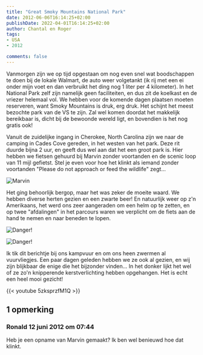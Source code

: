 ```yaml
---
title: "Great Smoky Mountains National Park"
date: 2012-06-06T16:14:25+02:00
publishDate: 2022-04-01T16:14:25+02:00
author: Chantal en Roger
tags:
- USA
- 2012

comments: false
---
```


Vanmorgen zijn we op tijd opgestaan om nog even snel wat boodschappen te doen bij de lokale Walmart, de auto weer volgetankt (ik rij met een ei onder mijn voet en dan verbruikt het ding nog 1 liter per 4 kilometer). In het National Park zelf zijn namelijk geen faciliteiten, en dus zit de koelkast en de vriezer helemaal vol. We hebben voor de komende dagen plaatsen moeten reserveren, want Smoky Mountains is druk, erg druk. Het schijnt het meest bezochte park van de VS te zijn. Zal wel komen doordat het makkelijk bereikbaar is, dicht bij de bewoonde wereld ligt, en bovendien is het nog gratis ook!

Vanuit de zuidelijke ingang in Cherokee, North Carolina zijn we naar de camping in Cades Cove gereden, in het westen van het park. Deze rit duurde bijna 2 uur, en geeft dus wel aan dat het een groot park is. Hier hebben we fietsen gehuurd bij Marvin zonder voortanden en de scenic loop van 11 mijl gefietst. Stel je even voor hoe het klinkt als iemand zonder voortanden "Please do not approach or feed the wildlife" zegt...

![Marvin](./images/IMG_0560.JPG)

Het ging behoorlijk bergop, maar het was zeker de moeite waard. We hebben diverse herten gezien en een zwarte beer!
En natuurlijk weer op z'n Amerikaans, het werd ons zeer aangeraden om een helm op te zetten, en op twee "afdalingen" in het parcours waren we verplicht om de fiets aan de hand te nemen en naar beneden te lopen.

![Danger!](./images/IMG_0562.JPG)

![Danger!](./images/IMG_0570.JPG)

Ik tik dit berichtje bij ons kampvuur en om ons heen zwermen al vuurvliegjes. Een paar dagen geleden hebben we ze ook al gezien, en wij zijn blijkbaar de enige die het bijzonder vinden... In het donker lijkt het wel of ze zo'n knipperende kerstverlichting hebben opgehangen. Het is echt een heel mooi gezicht!

{{< youtube 5zksprzfM1Q >}}

## 1 opmerking

### Ronald 12 juni 2012 om 07:44

Heb je een opname van Marvin gemaakt? Ik ben wel benieuwd hoe dat klinkt.
